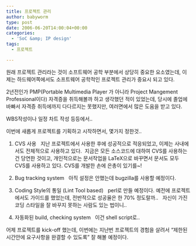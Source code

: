 ```yaml
---
title: 프로젝트 관리
author: babyworm
type: post
date: 2006-06-20T14:00:04+00:00
categories:
  - 'SoC &amp; IP design'
tags:
  - 프로젝트

---
```

원래 프로젝트 관리라는 것이 소프트웨어 공학 부분에서 상당히 중요한 요소였는데, 이제는 하드웨어쪽에서도 소프트웨어 공학적인 프로젝트 관리가 중요시 되고 있다.

2년전인가 PMP(Portable Multimedia Player 가 아니라 Project Mangement Professional이다) 자격증을 취득해볼까 하고 생각했던 적이 있었는데, 당시에 졸업에 바빠서 자격증 취득에까지 다다르지는 못했지만, 여러면에서 많은 도움을 받고 있다.

WBS작성이나 일정 차트 작성 등등에서..

이번에 새롭게 프로젝트를 기획하고 시작하면서, 몇가지 정한것..

1. CVS 사용
&nbsp; 지난 프로젝트에서 사용한 후에 성공적으로 적응되었고, 이제는 사내에서도 전체적으로 사용하고 있다.
&nbsp;지금은 모든 소스코드에 대하여 CVS를 사용하는 건 당연한 것이고, 개인적으로는 문서작업을 LaTeX으로 바꾸면서 문서도 모두 CVS를 사용하고 있다. CVS를 개발한 손에 은총이 있기를~!

2. Bug tracking system
&nbsp; 아직 설정은 안했는데 bugzilla를 사용할 예정이다.

3. Coding Style의 통일 (Lint Tool based)
&nbsp; perl로 만들 예정이다. 예전에 프로젝트에서도 가이드를 했었는데, 전반적으로 성공율은 한 70% 정도랄까..
&nbsp; 자신이 가진 코딩 스타일을 잘 바꾸지 못하는 사람도 있는 법이니..

4. 자동화된 build, checking system
&nbsp; 이건 shell script로..

어제 프로젝트를 kick-off 했는데, 이번에는 지난번 프로젝트의 경험을 살려서 &#8220;제한된 시간안에 요구사항을 완결할 수 있도록&#8221; 잘 해볼 예정이다.